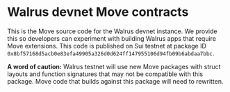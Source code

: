 # Walrus devnet Move contracts

This is the Move source code for the Walrus devnet instance. We provide this so developers can
experiment with building Walrus apps that require Move extensions. This code is published on Sui
testnet at package ID `0x8bf57168d5acb0e83efa49905a326d0d624ff147955106d94fb09b6abdaa7bbc`.

**A word of caution:** Walrus testnet will use new Move packages with struct layouts and function
signatures that may not be compatible with this package. Move code that builds against this package
will need to rewritten.
